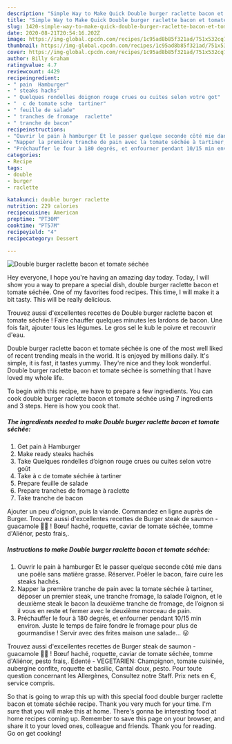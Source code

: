 ```yaml
---
description: "Simple Way to Make Quick Double burger raclette bacon et tomate séchée"
title: "Simple Way to Make Quick Double burger raclette bacon et tomate séchée"
slug: 1420-simple-way-to-make-quick-double-burger-raclette-bacon-et-tomate-sechee
date: 2020-08-21T20:54:16.202Z
image: https://img-global.cpcdn.com/recipes/1c95ad8b85f321ad/751x532cq70/double-burger-raclette-bacon-et-tomate-sechee-photo-principale-de-la-recette.jpg
thumbnail: https://img-global.cpcdn.com/recipes/1c95ad8b85f321ad/751x532cq70/double-burger-raclette-bacon-et-tomate-sechee-photo-principale-de-la-recette.jpg
cover: https://img-global.cpcdn.com/recipes/1c95ad8b85f321ad/751x532cq70/double-burger-raclette-bacon-et-tomate-sechee-photo-principale-de-la-recette.jpg
author: Billy Graham
ratingvalue: 4.7
reviewcount: 4429
recipeingredient:
- " pain  Hamburger"
- " steaks hachs"
- " Quelques rondelles doignon rouge crues ou cuites selon votre got"
- "  c de tomate sche  tartiner"
- " feuille de salade"
- " tranches de fromage  raclette"
- " tranche de bacon"
recipeinstructions:
- "Ouvrir le pain à hamburger Et le passer quelque seconde côté mie dans une poêle sans matière grasse. Réserver. Poêler le bacon, faire cuire les steaks hachés."
- "Napper la première tranche de pain avec la tomate séchée à tartiner, déposer un premier steak, une tranche fromage, la salade l’oignon, et le deuxième steak le bacon la deuxième tranche de fromage, de l’oignon si il vous en reste et fermer avec le deuxième morceau de pain."
- "Préchauffer le four à 180 degrés, et enfourner pendant 10/15 min environ. Juste le temps de faire fondre le fromage pour plus de gourmandise ! Servir avec des frites maison une salade... 😜"
categories:
- Recipe
tags:
- double
- burger
- raclette

katakunci: double burger raclette 
nutrition: 229 calories
recipecuisine: American
preptime: "PT30M"
cooktime: "PT57M"
recipeyield: "4"
recipecategory: Dessert

---
```



![Double burger raclette bacon et tomate séchée](https://img-global.cpcdn.com/recipes/1c95ad8b85f321ad/751x532cq70/double-burger-raclette-bacon-et-tomate-sechee-photo-principale-de-la-recette.jpg)

Hey everyone, I hope you're having an amazing day today. Today, I will show you a way to prepare a special dish, double burger raclette bacon et tomate séchée. One of my favorites food recipes. This time, I will make it a bit tasty. This will be really delicious.

Trouvez aussi d&#39;excellentes recettes de Double burger raclette bacon et tomate séchée ! Faire chauffer quelques minutes les lardons de bacon. Une fois fait, ajouter tous les légumes. Le gros sel le kub le poivre et recouvrir d&#39;eau.

Double burger raclette bacon et tomate séchée is one of the most well liked of recent trending meals in the world. It is enjoyed by millions daily. It's simple, it is fast, it tastes yummy. They're nice and they look wonderful. Double burger raclette bacon et tomate séchée is something that I have loved my whole life.


To begin with this recipe, we have to prepare a few ingredients. You can cook double burger raclette bacon et tomate séchée using 7 ingredients and 3 steps. Here is how you cook that.

<!--inarticleads1-->

##### The ingredients needed to make Double burger raclette bacon et tomate séchée:

1. Get  pain à Hamburger
1. Make ready  steaks hachés
1. Take  Quelques rondelles d’oignon rouge crues ou cuites selon votre goût
1. Take  à c de tomate séchée à tartiner
1. Prepare  feuille de salade
1. Prepare  tranches de fromage à raclette
1. Take  tranche de bacon


Ajouter un peu d&#39;oignon, puis la viande. Commandez en ligne auprès de Burger. Trouvez aussi d&#39;excellentes recettes de Burger steak de saumon - guacamole 🥑🍔 ! Bœuf haché, roquette, caviar de tomate séchée, tomme d&#39;Aliénor, pesto frais,. 

<!--inarticleads2-->

##### Instructions to make Double burger raclette bacon et tomate séchée:

1. Ouvrir le pain à hamburger Et le passer quelque seconde côté mie dans une poêle sans matière grasse. Réserver. Poêler le bacon, faire cuire les steaks hachés.
1. Napper la première tranche de pain avec la tomate séchée à tartiner, déposer un premier steak, une tranche fromage, la salade l’oignon, et le deuxième steak le bacon la deuxième tranche de fromage, de l’oignon si il vous en reste et fermer avec le deuxième morceau de pain.
1. Préchauffer le four à 180 degrés, et enfourner pendant 10/15 min environ. Juste le temps de faire fondre le fromage pour plus de gourmandise ! Servir avec des frites maison une salade... 😜


Trouvez aussi d&#39;excellentes recettes de Burger steak de saumon - guacamole 🥑🍔 ! Bœuf haché, roquette, caviar de tomate séchée, tomme d&#39;Aliénor, pesto frais,. Edenté - VEGETARIEN: Champignon, tomate cuisinée, aubergine confite, roquette et basilic, Cantal doux, pesto. Pour toute question concernant les Allergènes, Consultez notre Staff. Prix nets en €, service compris. 

So that is going to wrap this up with this special food double burger raclette bacon et tomate séchée recipe. Thank you very much for your time. I'm sure that you will make this at home. There's gonna be interesting food at home recipes coming up. Remember to save this page on your browser, and share it to your loved ones, colleague and friends. Thank you for reading. Go on get cooking!

